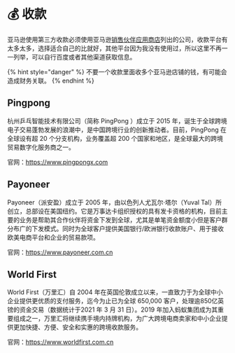 # 💰 收款

亚马逊使用第三方收款必须使用亚马逊[销售伙伴应用商店](https://sellercentral.amazon.com/selling-partner-appstore/search?category=f00228ab-f2c8-4e3d-ac20-d4c159e5e482\&marketplacesIds=US\&supportedLanguages=zh\&pageNumber=1\&pageSize=48\&locale=zh-CN)列出的公司，收款平台有太多太多，选择适合自己的比就好，其他平台因为我没有使用过，所以这里不再一一列举，可以自行百度或者其他渠道获取信息。

{% hint style="danger" %}
不要一个收款里面收多个亚马逊店铺的钱，有可能会造成财务关联。
{% endhint %}

## Pingpong

杭州乒乓智能技术有限公司（简称 PingPong ）成立于 2015 年，诞生于全球跨境电子交易蓬勃发展的浪潮中，是中国跨境行业的创新推动者。目前，PingPong 在全球设有超 20 个分支机构，业务覆盖超 200 个国家和地区，是全球最大的跨境贸易数字化服务商之一。

官网：https://www.pingpongx.com

## Payoneer

Payoneer（派安盈）成立于 2005 年，由以色列人尤瓦尔·塔尔（Yuval Tal）所创立，总部设在美国纽约。它是万事达卡组织授权的具有发卡资格的机构，目前主要的业务是帮助其合作伙伴将资金下发到全球，尤其是单笔资金额度小但是客户群分布广的下发模式。同时为全球客户提供美国银行/欧洲银行收款账户、用于接收欧美电商平台和企业的贸易款项。

官网：https://www.payoneer.com.cn

## World First

World First（万里汇）自 2004 年在英国伦敦成立以来，一直致力于为全球中小企业提供更优质的支付服务，迄今为止已为全球 650,000 客户，处理逾850亿英镑的资金交易（数据统计于2021 年 3 月 31 日）。2019 年加入蚂蚁集团成为其重要组成之一，万里汇将继续携手境内持牌机构，为广大跨境电商卖家和中小企业提供更加快捷、方便、安全和实惠的跨境收款服务。

官网：https://www.worldfirst.com.cn
